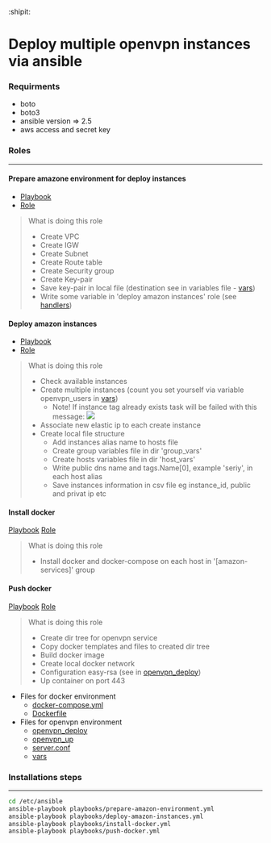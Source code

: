 :shipit:
# Deploy multiple openvpn instances via ansible

### Requirments
 - boto
 - boto3
 - ansible version => 2.5
 - aws access and secret key

### Roles
---
#### Prepare amazone environment for deploy instances
- [Playbook](https://github.com/SERIY1337/ansible-deploy-amazon-openvpn/blob/staging/playbooks/prepare-amazon-environment.yml)
- [Role](https://github.com/SERIY1337/ansible-deploy-amazon-openvpn/tree/staging/roles/prepare-amazon-environment)
> What is doing this role
> - Create VPC
> - Create IGW
> - Create Subnet
> - Create Route table
> - Create Security group
> - Create Key-pair
> - Save key-pair in local file (destination see in variables file - [vars](https://github.com/SERIY1337/ansible-deploy-amazon-openvpn/blob/staging/roles/prepare-amazon-environment/vars/main.yml))
> - Write some variable in 'deploy amazon instances' role (see [handlers](https://github.com/SERIY1337/ansible-deploy-amazon-openvpn/blob/staging/roles/prepare-amazon-environment/handlers/main.yml))

#### Deploy amazon instances
- [Playbook](https://github.com/SERIY1337/ansible-deploy-amazon-openvpn/blob/staging/playbooks/deploy-amazon-instances.yml)
- [Role](https://github.com/SERIY1337/ansible-deploy-amazon-openvpn/tree/staging/roles/deploy-amazon-instances)
> What is doing this role
> - Check available instances
> - Create multiple instances (count you set yourself via variable openvpn_users in [vars](https://github.com/SERIY1337/ansible-deploy-amazon-openvpn/blob/staging/roles/deploy-amazon-instances/vars/main.yml))
>   - Note! If instance tag already exists task will be failed with this message:
     ![](https://i.imgur.com/YBj7yfX.png)
>  - Associate new elastic ip to each create instance
>  - Create local file structure
>    - Add instances alias name to hosts file
>    - Create group variables file in dir 'group_vars'
>    - Create hosts variables file in dir 'host_vars'
>    - Write public dns name and tags.Name[0], example 'seriy', in each host alias
>    - Save instances information in csv file eg instance_id, public and privat ip etc

#### Install docker
[Playbook](https://github.com/SERIY1337/ansible-deploy-amazon-openvpn/blob/staging/playbooks/install-docker.yml)
[Role](https://github.com/SERIY1337/ansible-deploy-amazon-openvpn/tree/staging/roles/install-docker)

> What is doing this role
> - Install docker and docker-compose on each host in '[amazon-services]' group

#### Push docker
[Playbook](https://github.com/SERIY1337/ansible-deploy-amazon-openvpn/blob/staging/playbooks/push-docker.yml)
[Role](https://github.com/SERIY1337/ansible-deploy-amazon-openvpn/tree/staging/roles/push-docker)
> What is doing this role
>  - Create dir tree for openvpn service
>  - Copy docker templates and files to created dir tree
>  - Build docker image
>  - Create local docker network
>  - Configuration easy-rsa (see in [openvpn_deploy](https://github.com/SERIY1337/ansible-deploy-amazon-openvpn/blob/staging/roles/push-docker/templates/openvpn_deploy.j2))
>  - Up container on port 443
- Files for docker environment
  - [docker-compose.yml](https://github.com/SERIY1337/ansible-deploy-amazon-openvpn/blob/staging/roles/push-docker/templates/docker-compose.j2)
  - [Dockerfile](https://github.com/SERIY1337/ansible-deploy-amazon-openvpn/blob/staging/roles/push-docker/files/Dockerfile)
- Files for openvpn environment 
  - [openvpn_deploy](https://github.com/SERIY1337/ansible-deploy-amazon-openvpn/blob/staging/roles/push-docker/templates/openvpn_deploy.j2)
  - [openvpn_up](https://github.com/SERIY1337/ansible-deploy-amazon-openvpn/blob/staging/roles/push-docker/files/openvpn_up)
  - [server.conf](https://github.com/SERIY1337/ansible-deploy-amazon-openvpn/blob/staging/roles/push-docker/files/server.conf)
  - [vars](https://github.com/SERIY1337/ansible-deploy-amazon-openvpn/blob/staging/roles/push-docker/files/vars)
### Installations steps
---
```sh
cd /etc/ansible
ansible-playbook playbooks/prepare-amazon-environment.yml
ansible-playbook playbooks/deploy-amazon-instances.yml
ansible-playbook playbooks/install-docker.yml
ansible-playbook playbooks/push-docker.yml
```
